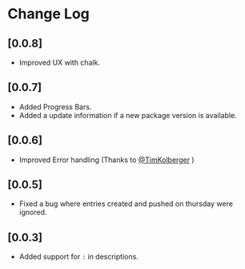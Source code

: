 # Change Log

## [0.0.8]

- Improved UX with chalk.

## [0.0.7]

- Added Progress Bars.
- Added a update information if a new package version is available. 

## [0.0.6]

- Improved Error handling (Thanks to [@TimKolberger](https://github.com/TimKolberger) )

## [0.0.5]

- Fixed a bug where entries created and pushed on thursday were ignored.

## [0.0.3]

- Added support for `:` in descriptions.
